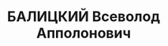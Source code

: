 ---
title: БАЛИЦКИЙ Всеволод Апполонович
description: "(27.11.1892(1), г.Верхнеднепровск Екатеринославской губ. — 27.11.1937,\
  \ Москва). Род. в семье помощника бухгалтера Луганского патронного з-да. Украинец(2).\
  \ Член РСДРП(м) 1913—1915. В КП с 1915. Член ЦК ВКП(б) (17 съезд). Член ЦИК СССР\
  \ 7 созыва. \n  Образование: 8 классов гимназии, Луганск 1912, 3 курса юридич. ф-та\
  \ Московского ун-та, вольнослушатель Лазаревского ин-та восточных языков. \n  В\
  \ армии: окончил Тифлисскую школу прапорщиков 1915, прапорщик 114 запасн. полка,\
  \ Кавказский фронт 1917, пред. полкового комитета 114 запасн. полка 02.17—1917.\
  \ \n  Сидел 2 месяца в тюрьме Кавказского корпуса 1917, товарищ пред. гарнизонного\
  \ Совета солдатских депутатов, г.Тавриз, Персия 02.17—1917, пред. Совета солдатских\
  \ депутатов 10.17—03.18, на нелегальной работе, Тавриз 1918, член Комитета РСДРП(б)\
  \ Гурии и Мегрелии 04.18—07.18, сидел 1, 5 месяца в тюрьме грузинских меньшевиков\
  \ 1918, откомандирован Кавказским крайкомом РСДРП(б) в Москву, по дороге арестован\
  \ немцами, бежал из-под ареста. \n  В органах ВЧК—ОГПУ—НКВД: член коллегии ВУЧК\
  \ 12.18—1919, зав. отд. ВУЧК 12.18—1919, зав. секретариатом ВУЧК 1919—09.19, пред.\
  \ ВУЧК, Гомель 05.09.19—09.19, пред. реввоентрибунала Гомельского УР 09.19—10.19,\
  \ пред. Украинской орг. комиссии 10.19, политинспектор ВЧК, Москва 1919, пред. Волынской\
  \ губ. ЧК 11.19—12.19, пред. Киевской губ. ЧК 12.19—1920, полпред ВЧК в Правобережной\
  \ Украине 12.19—1920, член коллегии НКВД УССР 1920, врид нач. тыла Юго-Западного\
  \ фронта и пред. трибунала 1920, зам. пред. Центр. упр. чрезвычайных комиссий 1920—06.04.21,\
  \ член коллегии НКИД Украины 1920—1921, зам. пред. ВУЧК 06.04.21—03.22, командующий\
  \ войсками ВУЧК 1921—03.22, зам. пред. ГПУ УССР 07.22—31.08.23, пред. ГПУ УССР 01.09.23—31.06.31,\
  \ полпред ГПУ—ОГПУ СССР по УССР 01.09.23—31.06.31, член коллегии ОГПУ СССР 18.09.23—10.07.34,\
  \ нарком внутр. дел УССР 03.24—11.30, зам. пред. ОГПУ СССР 31.06.31—10.07.34, особоуполн.\
  \ ОГПУ СССР на Украине 11.32—20.02.33(3), полпред ОГПУ по УССР и пред. ГПУ УССР\
  \ 21.02.33—10.07.34, нарком внутр. дел УССР 15.07.34—11.05.37, нач. УНКВД Дальневосточного\
  \ края 11.05.37—19.06.37. \n  Арестован 07.07.37, приговорен в особом порядке 27.11.37\
  \ к ВМН. Расстрелян. \n  Не реабилитирован. \n  Звание: комиссар ГБ 1 ранга 26.11.35.\
  \ \n  Награды: орден Красного Знамени (Прик. РВС СССР № 148) 1922, орден Красного\
  \ Знамени 07.09.26, орден Красного Знамени 03.04.30, орден Трудового Красного Знамени\
  \ УССР 25.07.31, знак «Почетный работник ВЧК—ГПУ (V)» № 30, знак «Почетный работник\
  \ ВЧК—ГПУ (XV)» 20.12.32, знак «Почетный работник РКМ» 25.02.33, орден Красной Звезды\
  \ 14.02.36. \n  Примечания: (1)В ряде анкет указывал 1893 год рождения. (2)В 1922\
  \ в анкете написал, что он русский. (3)В этом качестве введен в Политбюро ЦК КП(б)У\
  \ (полпред ОГПУ на Украине С.Ф.Реденс в это же время был кандидатом в члены Политбюро)."
---